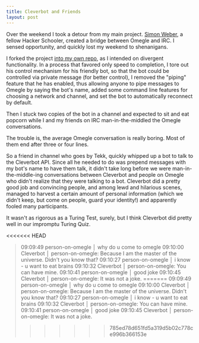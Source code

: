 ```yaml
---
title: Cleverbot and Friends
layout: post
---
```


Over the weekend I took a detour from my main project. [Simon Weber](http://github.com/simon-weber), a fellow Hacker Schooler, created a bridge between Omegle and IRC. I sensed opportunity, and quickly lost my weekend to shenanigans.

I forked the project [into my own repo](http://github.com/thewhitlockian/omegle-to-irc), as I intended on divergent functionality. In a process that favored only speed to completion, I tore out his control mechanism for his friendly bot, so that the bot could be controlled via private message (for better control), I removed the "piping" feature that he has enabled, thus allowing anyone to pipe messages to Omegle by saying the bot's name, added some command line features for choosing a network and channel, and set the bot to automatically reconnect by default.

Then I stuck two copies of the bot in a channel and expected to sit and eat popcorn while I and my friends on IRC man-in-the-middled the Omegle conversations.

The trouble is, the average Omegle conversation is really boring. Most of them end after three or four lines.

So a friend in channel who goes by Tekk, quickly whipped up a bot to talk to the Cleverbot API. Since all he needed to do was prepend messages with my bot's name to have them talk, it didn't take long before we were man-in-the-middle-ing conversations between Cleverbot and people on Omegle who didn't realize that they were talking to a bot. Cleverbot did a pretty good job and convincing people, and among lewd and hilarious scenes, managed to harvest a certain amount of personal information (which we didn't keep, but come on people, guard your identity!) and apparently fooled many participants.

It wasn't as rigorous as a Turing Test, surely, but I think Cleverbot did pretty well in our impromptu Turing Quiz.


<<<<<<< HEAD
>09:09:49       person-on-omegle │ why do u come to omegle
>09:10:00        Cleverbot │ person-on-omegle: Because I am the master of the universe. Didn't you know that?
>09:10:27       person-on-omegle │ i know -  u want to eat brains
>09:10:32        Cleverbot │ person-on-omegle: You can have mine.
>09:10:41       person-on-omegle │ good joke
>09:10:45        Cleverbot │ person-on-omegle: It was not a joke.
=======
	09:09:49       person-on-omegle │ why do u come to omegle
	09:10:00        Cleverbot │ person-on-omegle: Because I am the master of the universe. Didn't you know that?
	09:10:27       person-on-omegle │ i know -  u want to eat brains
	09:10:32        Cleverbot │ person-on-omegle: You can have mine.
	09:10:41       person-on-omegle │ good joke
	09:10:45        Cleverbot │ person-on-omegle: It was not a joke.
>>>>>>> 785ed78d651fd5a319d5b02c778ce996b366153e

